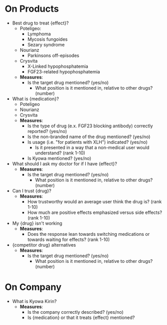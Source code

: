 # On Products
* Best drug to treat {effect}?
	* Poteligeo:
		* Lymphoma
		* Mycosis fungoides
		* Sezary syndrome
	* Nourianz
		* Parkinsons off-episodes
	* Crysvita
		* X-Linked hypophosphatemia
		* FGF23-related hypophosphatemia
	* **Measures**:
		* Is the target drug mentioned? (yes/no)
			* What position is it mentioned in, relative to other drugs? (number)
* What is {medication}?
	* Poteligeo
	* Nourianz
	* Crysvita
	* **Measures**:
		* Is the type of drug (e.x. FGF23 blocking antibody) correctly reported? (yes/no)
		* Is the non-branded name of the drug mentioned? (yes/no)
		* Is usage (i.e. "for patients with XLH") indicated? (yes/no)
			* Is it presented in a way that a non-medical user would understand? (rank 1-10)
		* Is Kyowa mentioned? (yes/no)
* What should I ask my doctor for if I have {effect}?
	* **Measures**:
		* Is the target drug mentioned? (yes/no)
			* What position is it mentioned in, relative to other drugs? (number)
* Can I trust {drug}?
	* **Measures**:
		* How trustworthy would an average user think the drug is? (rank 1-10)
		* How much are positive effects emphasized versus side effects? (rank 1-10)
* My {drug} isn't working
	* **Measures**:
		* Does the response lean towards switching medications or towards waiting for effects? (rank 1-10)
* {competitor drug} alternatives
	* **Measures**:
		* Is the target drug mentioned? (yes/no)
			* What position is it mentioned in, relative to other drugs? (number)

# On Company
* What is Kyowa Kirin?
	* **Measures**:
		* Is the company correctly described? (yes/no)
		* Is {medication} or that it treats {effect} mentioned?